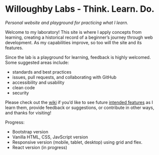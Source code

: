# Willoughby Labs - Think. Learn. Do.
*Personal website and playground for practicing what I learn.*

Welcome to my laboratory! This site is where I apply concepts from learning, creating a historical record of a beginner’s journey through web development. As my capabilities improve, so too will the site and its features. 

Since the lab is a playground for learning, feedback is highly welcomed. Some suggested areas include:
- standards and best practices
- issues, pull requests, and collaborating with GitHub
- accessibility and usability
- clean code
- security

Please check out the [wiki](https://github.com/willoughbylabs/willoughby-labs/wiki) if you’d like to see future [intended features](https://github.com/willoughbylabs/willoughby-labs/wiki/Features----Learning) as I learn them, provide feedback or suggestions, or contribute in other ways, and thanks for visiting!

Progress:
- Bootstrap version
- Vanilla HTML, CSS, JavScript version
- Responsive version (mobile, tablet, desktop) using grid and flex.
- React version (in progress)
